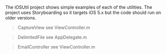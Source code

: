 The iOSUtil project shows simple examples of each of the utilities. The project uses Storyboarding so it targets iOS 5.x but the code should run on older versions.
> CaptureView see ViewController.m

> DelimitedFile see AppDelegate.m

> EmailController see ViewController.m
